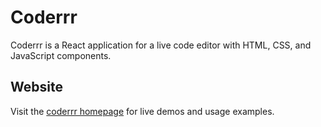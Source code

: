 # Coderrr

Coderrr is a React application for a live code editor with HTML, CSS, and JavaScript components.

## Website

Visit the [coderrr homepage](https://parth-nikam.github.io/coderrr) for live demos and usage examples.
